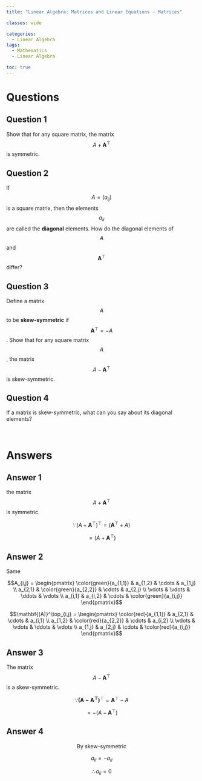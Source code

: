 ```yaml
---
title: "Linear Algebra: Matrices and Linear Equations - Matrices"

classes: wide

categories:
  - Linear Algebra
tags:
  - Mathematics
  - Linear Algebra

toc: true
---
```


# Questions 

## Question 1

Show that for any square matrix, the matrix $$A + \mathbf{A}^\top$$ is symmetric.

## Question 2

If $$A = (a_{ij})$$ is a square matrix, then the elements $$a_{ii}$$ are called the **diagonal** elements. How do the diagonal elements of $$A$$ and $$\mathbf{A}^\top$$ differ?

## Question 3

Define a matrix $$A$$ to be **skew-symmetric** if $$\mathbf{A}^\top = -A$$. Show that for any square matrix $$A$$, the matrix $$A-\mathbf{A}^\top$$ is skew-symmetric.

## Question 4

If a matrix is skew-symmetric, what can you say about its diagonal elements?

<br/>

# Answers

## Answer 1

the matrix $$A + \mathbf{A}^\top$$ is symmetric.

$$\because (A + \mathbf{A}^\top)^\top = (\mathbf{A}^\top + A)$$

$$ = (A+\mathbf{A}^\top)$$

## Answer 2

Same

$$A_{i,j} = 
 \begin{pmatrix}
  \color{green}{a_{1,1}} & a_{1,2} & \cdots & a_{1,j} \\
  a_{2,1} & \color{green}{a_{2,2}} & \cdots & a_{2,j} \\
  \vdots  & \vdots  & \ddots & \vdots  \\
  a_{i,1} & a_{i,2} & \cdots & \color{green}{a_{i,j}} 
 \end{pmatrix}$$

 $$\mathbf{(A)}^\top_{i,j} = 
 \begin{pmatrix}
  \color{red}{a_{1,1}} & a_{2,1} & \cdots & a_{i,1} \\
  a_{1,2} & \color{red}{a_{2,2}} & \cdots & a_{i,2} \\
  \vdots  & \vdots  & \ddots & \vdots  \\
  a_{1,j} & a_{2,j} & \cdots & \color{red}{a_{i,j}} 
 \end{pmatrix}$$

## Answer 3

 The matrix $$A - \mathbf{A}^\top$$ is a skew-symmetric.

 $$\because \mathbf{(A - \mathbf{A}^\top)}^\top = \mathbf{A}^\top - A$$

 $$ = -(A - \mathbf{A}^\top)$$

## Answer 4

$$\text{By skew-symmetric}$$

$$a_{ii} = -a_{ii}$$

$$\therefore a_{ii} = 0$$
